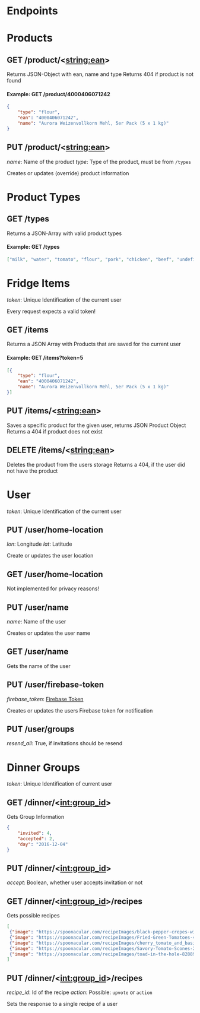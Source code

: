 # Endpoints

# Products
## GET /product/<<string:ean>>
Returns JSON-Object with ean, name and type
Returns 404 if product is not found

#### Example: GET /product/4000406071242
```json
{
    "type": "flour",
    "ean": "4000406071242",
    "name": "Aurora Weizenvollkorn Mehl, 5er Pack (5 x 1 kg)"
}
```

## PUT /product/<<string:ean>>
_name_: Name of the product
_type_: Type of the product, must be from `/types`

Creates or updates (override) product information

# Product Types

## GET /types
Returns a JSON-Array with valid product types
#### Example: GET /types
```json
["milk", "water", "tomato", "flour", "pork", "chicken", "beef", "undefined"]
```

# Fridge Items
_token_: Unique Identification of the current user

Every request expects a valid token!

## GET /items
Returns a JSON Array with Products that are saved for the current user

#### Example: GET /items?token=5
```json
[{
    "type": "flour",
    "ean": "4000406071242",
    "name": "Aurora Weizenvollkorn Mehl, 5er Pack (5 x 1 kg)"
}]
```

## PUT /items/<<string:ean>>
Saves a specific product for the given user, returns JSON Product Object
Returns a 404 if product does not exist

## DELETE /items/<<string:ean>>
Deletes the product from the users storage
Returns a 404, if the user did not have the product

# User
_token_: Unique Identification of the current user

## PUT /user/home-location
_lon_: Longitude
_lat_: Latitude

Create or updates the user location

## GET /user/home-location
Not implemented for privacy reasons!

## PUT /user/name
_name_: Name of the user

Creates or updates the user name

## GET /user/name
Gets the name of the user

## PUT /user/firebase-token
_firebase_token_: [Firebase Token](https://firebase.google.com/docs/reference/admin/java/reference/com/google/firebase/auth/FirebaseToken)

Creates or updates the users Firebase token for notification

## PUT /user/groups
_resend_all_: True, if invitations should be resend

# Dinner Groups
_token_: Unique Identification of current user

## GET /dinner/<<int:group_id>>
Gets Group Information
```json
{
    "invited": 4,
    "accepted": 2,
    "day": "2016-12-04"
}
```

## PUT /dinner/<<int:group_id>>
_accept_: Boolean, whether user accepts invitation or not

## GET /dinner/<<int:group_id>>/recipes
Gets possible recipes
```json
[
 {"image": "https://spoonacular.com/recipeImages/black-pepper-crepes-with-goat-cheese-and-tomatoes-2-79315.jpg", "desc": null, "title": "Black Pepper Crepes With Goat Cheese And Tomatoes", "upvotes": 0, "veto": false, "id": 25},
 {"image": "https://spoonacular.com/recipeImages/Fried-Green-Tomatoes-408340.jpg", "desc": null, "title": "Fried Green Tomatoes", "upvotes": 0, "veto": false, "id": 26},
 {"image": "https://spoonacular.com/recipeImages/cherry_tomato_and_basil_clafoutis-47077.jpg", "desc": null, "title": "Cherry Tomato And Basil Clafoutis", "upvotes": 0, "veto": false, "id": 27},
 {"image": "https://spoonacular.com/recipeImages/Savory-Tomato-Scones-201022.jpg", "desc": null, "title": "Savory Tomato Scones", "upvotes": 0, "veto": false, "id": 28},
 {"image": "https://spoonacular.com/recipeImages/toad-in-the-hole-828894.jpg", "desc": null, "title": "Toad In The Hole", "upvotes": 0, "veto": false, "id": 29}
]
```

## PUT /dinner/<<int:group_id>>/recipes
_recipe_id_: Id of the recipe
_action_: Possible: ```upvote``` or ```action```

Sets the response to a single recipe of a user
